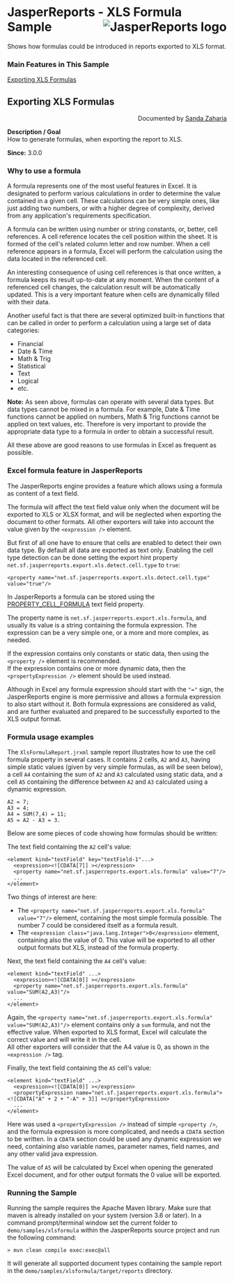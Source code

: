 
# JasperReports - XLS Formula Sample <img src="https://jasperreports.sourceforge.net/resources/jasperreports.svg" alt="JasperReports logo" align="right"/>

Shows how formulas could be introduced in reports exported to XLS format.

### Main Features in This Sample

[Exporting XLS Formulas](#xlsformula)

## <a name='xlsformula'>Exporting</a> XLS Formulas
<div align="right">Documented by <a href='mailto:shertage@users.sourceforge.net'>Sanda Zaharia</a></div>

**Description / Goal**\
How to generate formulas, when exporting the report to XLS.

**Since:** 3.0.0

### Why to use a formula

A formula represents one of the most useful features in Excel. It is designated to perform various calculations in order to determine the value contained in a given cell. These calculations can be very simple ones, like just adding two numbers, or with a higher degree of complexity, derived from any application's requirements specification.

A formula can be written using number or string constants, or, better, cell references. A cell reference locates the cell position within the sheet. It is formed of the cell's related column letter and row number. When a cell reference appears in a formula, Excel will perform the calculation using the data located in the referenced cell.

An interesting consequence of using cell references is that once written, a formula keeps its result up-to-date at any moment. When the content of a referenced cell changes, the calculation result will be automatically updated. This is a very important feature when cells are dynamically filled with their data.

Another useful fact is that there are several optimized built-in functions that can be called in order to perform a calculation using a large set of data categories:

- Financial
- Date & Time
- Math & Trig
- Statistical
- Text
- Logical
- etc.

**Note:** As seen above, formulas can operate with several data types. But data types cannot be mixed in a formula. For example, Date & Time functions cannot be applied on numbers, Math & Trig functions cannot be applied on text values, etc. Therefore is very important to provide the appropriate data type to a formula in order to obtain a successful result.

All these above are good reasons to use formulas in Excel as frequent as possible.

### Excel formula feature in JasperReports

The JasperReports engine provides a feature which allows using a formula as content of a text field.

The formula will affect the text field value only when the document will be exported to XLS or XLSX format, and will be neglected when exporting the document to other formats. All other exporters will take into account the value given by the `<expression />` element.

But first of all one have to ensure that cells are enabled to detect their own data type. By default all data are exported as text only. Enabling the cell type detection can be done setting the export hint property `net.sf.jasperreports.export.xls.detect.cell.type` to `true`:

```
<property name="net.sf.jasperreports.export.xls.detect.cell.type" value="true"/>
```

In JasperReports a formula can be stored using the [PROPERTY_CELL_FORMULA](https://jasperreports.sourceforge.net/api/net/sf/jasperreports/engine/export/ExcelAbstractExporter.html#PROPERTY_CELL_FORMULA) text field property.

The property name is `net.sf.jasperreports.export.xls.formula`, and usually its value is a string containing the formula expression. The expression can be a very simple one, or a more and more complex, as needed.

If the expression contains only constants or static data, then using the `<property />` element is recommended.\
If the expression contains one or more dynamic data, then the `<propertyExpression />` element should be used instead.

Although in Excel any formula expression should start with the `"="` sign, the JasperReports engine is more permissive and allows a formula expression to also start without it. Both formula expressions are considered as valid, and are further evaluated and prepared to be successfully exported to the XLS output format.

### Formula usage examples

The `XlsFormulaReport.jrxml` sample report illustrates how to use the cell formula property in several cases. It contains 2 cells, `A2` and `A3`, having simple static values (given by very simple formulas, as will be seen below), a cell `A4` containing the sum of `A2` and `A3` calculated using static data, and a cell `A5` containing the difference between `A2` and `A3` calculated using a dynamic expression.

```
A2 = 7;
A3 = 4;
A4 = SUM(7,4) = 11;
A5 = A2 - A3 = 3.
```

Below are some pieces of code showing how formulas should be written:

The text field containing the `A2` cell's value:

```
<element kind="textField" key="textField-1"...>
  <expression><![CDATA[7]] ></expression>
  <property name="net.sf.jasperreports.export.xls.formula" value="7"/>
  ...
</element>
```

Two things of interest are here:

- The `<property name="net.sf.jasperreports.export.xls.formula" value="7"/>` element, containing the most simple formula possible. The number 7 could be considered itself as a formula result.
- The `<expression class="java.lang.Integer">0</expression>` element, containing also the value of 0. This value will be exported to all other output formats but XLS, instead of the formula property.

Next, the text field containing the `A4` cell's value:

```
<element kind="textField" ...>
  <expression><![CDATA[0]] ></expression>
  <property name="net.sf.jasperreports.export.xls.formula" value="SUM(A2,A3)"/>
  ...
</element>
```

Again, the `<property name="net.sf.jasperreports.export.xls.formula" value="SUM(A2,A3)"/>` element contains only a `sum` formula, and not the effective value. When exported to XLS format, Excel will calculate the correct value and will write it in the cell.\
All other exporters will consider that the A4 value is 0, as shown in the `<expression />` tag.

Finally, the text field containing the `A5` cell's value:

```
<element kind="textField" ...>
  <expression><![CDATA[0]] ></expression>
  <propertyExpression name="net.sf.jasperreports.export.xls.formula"><![CDATA["A" + 2 + "-A" + 3]] ></propertyExpression>
  ...
</element>
```

Here was used a `<propertyExpression />` instead of simple `<property />`, and the formula expression is more complicated, and needs a `CDATA` section to be written. In a `CDATA` section could be used any dynamic expression we need, containing also variable names, parameter names, field names, and any other valid java expression.

The value of `A5` will be calculated by Excel when opening the generated Excel document, and for other output formats the 0 value will be exported.

### Running the Sample

Running the sample requires the Apache Maven library. Make sure that maven is already installed on your system (version 3.6 or later).
In a command prompt/terminal window set the current folder to `demo/samples/xlsformula` within the JasperReports source project and run the following command:

```
> mvn clean compile exec:exec@all
```

It will generate all supported document types containing the sample report in the `demo/samples/xlsformula/target/reports` directory.
